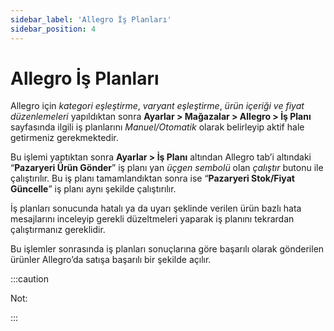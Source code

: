 ```yaml
---
sidebar_label: 'Allegro İş Planları'
sidebar_position: 4
---
```



# Allegro İş Planları 

Allegro için *kategori eşleştirme*, *varyant eşleştirme*, *ürün içeriği ve fiyat düzenlemeleri* yapıldıktan sonra **Ayarlar > Mağazalar > Allegro > İş Planı** sayfasında ilgili iş planlarını *Manuel/Otomatik* olarak belirleyip aktif hale getirmeniz gerekmektedir.

Bu işlemi yaptıktan sonra **Ayarlar > İş Planı** altından Allegro tab’i altındaki “**Pazaryeri Ürün Gönder**” iş planı yan *üçgen sembolü* olan *çalıştır* butonu ile çalıştırılır. Bu iş planı tamamlandıktan sonra ise “**Pazaryeri Stok/Fiyat Güncelle**” iş planı aynı şekilde çalıştırılır. 

İş planları sonucunda hatalı ya da uyarı şeklinde verilen ürün bazlı hata mesajlarını inceleyip gerekli düzeltmeleri yaparak iş planını tekrardan çalıştırmanız gereklidir. 

Bu işlemler sonrasında iş planları sonuçlarına göre başarılı olarak gönderilen ürünler Allegro’da satışa başarılı bir şekilde açılır. 

:::caution

Not: 


:::
